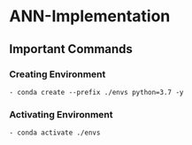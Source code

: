 # ANN-Implementation

## Important Commands
### Creating Environment
```
- conda create --prefix ./envs python=3.7 -y
```
### Activating Environment
```
- conda activate ./envs
```